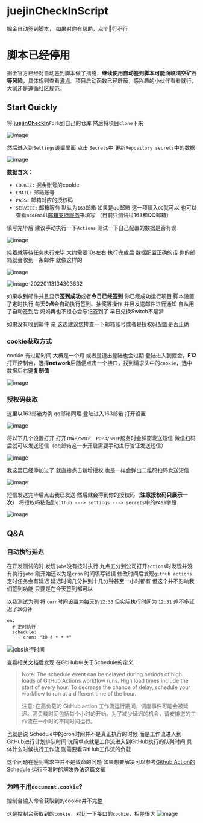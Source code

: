 # juejinCheckInScript
掘金自动签到脚本， 如果对你有帮助，点个🌟行不行

# 脚本已经停用
掘金官方已经对自动签到脚本做了措施，**继续使用自动签到脚本可能面临清空矿石等风险**，具体规则查看[沸点](https://juejin.cn/pin/7065954293509160997)。项目启动函数已经屏蔽，感兴趣的小伙伴看看就行，大家还是遵循社区规范。

## Start Quickly

将 **[juejinCheckIn](https://github.com/gebilaofan/juejinCheckIn)**`Fork`到自己的仓库  然后将项目`clone`下来 



![image](https://p3-juejin.byteimg.com/tos-cn-i-k3u1fbpfcp/085e321faca04d9db837a7f4b19b3705~tplv-k3u1fbpfcp-zoom-1.image)



然后进入到`Settings`设置里面  点击 `Secrets`中   更新`Repository secrets`中的数据

![image](https://user-images.githubusercontent.com/46524158/149270804-30b91204-01d8-40f8-9745-ac33621ec987.png)



**数据含义：**

- `COOKIE:` 掘金账号的cookie  
- `EMAIL:` 邮箱账号
- `PASS:` 邮箱对应的授权码
- `SERVICE:` 邮箱服务  默认为`163`邮箱  如果是qq邮箱  这一项填入`QQ`就可以  也可以查看`nodEmail`[邮箱支持服务](https://nodemailer.com/smtp/well-known/)来填写 （目前只测试过163和QQ邮箱）



填写完毕后 建议手动执行一下`Actions`  测试一下自己配置的数据是否有误  

![image](https://user-images.githubusercontent.com/46524158/149118948-69816247-5adb-4510-974d-1185999e3410.png)



接着就等待任务执行完毕 大约需要10s左右  执行完成后  数据配置正确的话 你的邮箱就会收到一条邮件  就像这样的  

![image](https://user-images.githubusercontent.com/46524158/149272531-3d48cbbf-017b-4ee1-8dcd-bcbbf214378d.png)


![image-20220113134303632](https://user-images.githubusercontent.com/46524158/149460089-b261603c-4e49-4a99-a07b-0a15a61b3108.png)


如果收到邮件并且显示**签到成功**或者**今日已经签到**  你已经成功运行项目     脚本设置了定时执行  每天**9点**会自动执行签到、抽奖等操作  并且发送邮件进行通知    自从用了自动签到后 妈妈再也不担心会忘记签到了  早日兑换Switch不是梦



如果没有收到邮件  亲 这边建议您排查一下邮箱账号或者是授权码配置是否正确

 



### cookie获取方式

cookie 有过期时间 大概是一个月  或者是退出登陆也会过期 
登陆进入到掘金，**F12**打开控制台，选择**network**后随便点击一个接口，找到请求头中的`cookie`，选中数据后右键**复制值**

![image](https://p3-juejin.byteimg.com/tos-cn-i-k3u1fbpfcp/b3d16490afb8465d93dcbf544497436d~tplv-k3u1fbpfcp-zoom-1.image)




### 授权码获取

这里以163邮箱为例  qq邮箱同理   登陆进入163邮箱  打开设置

![image](https://p3-juejin.byteimg.com/tos-cn-i-k3u1fbpfcp/bccfbc6f48e74f9fa10f04d375df9044~tplv-k3u1fbpfcp-zoom-1.image)

将以下几个设置打开  打开`IMAP/SMTP  POP3/SMTP`服务时会弹窗发送短信 微信扫码后就可以发送短信（qq邮箱这一步开启需要手动进行验证发送短信）

![image](https://p3-juejin.byteimg.com/tos-cn-i-k3u1fbpfcp/05b361b1ae8a48398aae7d64626e3534~tplv-k3u1fbpfcp-zoom-1.image)





我这里已经添加过了  就直接点击新增授权  也是一样会弹出二维码扫码发送短信



![image](https://p3-juejin.byteimg.com/tos-cn-i-k3u1fbpfcp/27da536385c044d6a185191e1ff76489~tplv-k3u1fbpfcp-zoom-1.image)

短信发送完毕后点击我已发送  然后就会得到你的授权码（**注意授权码只展示一次**）  将授权吗粘贴到`github ---> settings ---> secrets`中的`PASS`字段

![image](https://p3-juejin.byteimg.com/tos-cn-i-k3u1fbpfcp/7f2a43fde0c54462a0e7de66287b88a5~tplv-k3u1fbpfcp-zoom-1.image)


## Q&A

### 自动执行延迟

在开发测试的时 发现`jobs`没有按时执行 九点五分到公司打开`actions`时发现并没有执行`jobs`  刚开始还以为是`cron` 时间填写错误  修改时间后发现`github actions`定时任务会有延迟  延迟时间几分钟到十几分钟甚至一小时都有  但这个并不影响我们签到功能  只要是在今天签到都可以  


以我测试为例  将 `corn`时间设置为每天的`12:30`  但实际执行时间为 `12:51` 差不多延迟了`20分钟`

```
on:
  # 定时执行
  schedule:
    - cron: "30 4 * * *"
```


![jobs执行时间](https://p3-juejin.byteimg.com/tos-cn-i-k3u1fbpfcp/aacc559213ae4cb6bf9078929357c27f~tplv-k3u1fbpfcp-zoom-1.image)



查看相关文档后发现  在GitHub中关于Schedule的定义：

> Note: The schedule event can be delayed during periods of high loads of GitHub Actions workflow runs. High load times include the start of every hour. To decrease the chance of delay, schedule your workflow to run at a different time of the hour.
>
> 注意: 在高负载的 GitHub action 工作流运行期间，调度事件可能会被延迟。高负载时间包括每个小时的开始。为了减少延迟的机会，请安排您的工作流在一小时的不同时间运行。

也就是说  Schedule中的cron时间并不是真正执行的时候  而是工作流进入到GitHub进行计划排队时间 说简单点就是工作流进入到GitHub执行的队列时间  具体什么时候执行工作流 则需要看GitHub工作流的负载


这个问题在签到需求中并不是致命的问题  如果想要解决可以参考[Github Action的 Schedule 运行不准时的解决办法](https://zhuanlan.zhihu.com/p/379365305)这篇文章


### 为啥不用`document.cookie`? 


 控制台输入命令获取到的cookie并不完整

 这是控制台获取到的`cookie`，对比一下接口的`cookie`，相差很大
 ![image](https://p3-juejin.byteimg.com/tos-cn-i-k3u1fbpfcp/91221fa2088b453dadcbbd408872d045~tplv-k3u1fbpfcp-zoom-1.image)











